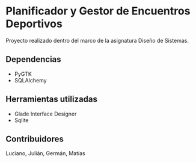 # Planificador y Gestor de Encuentros Deportivos

Proyecto realizado dentro del marco de la asignatura Diseño de Sistemas.

## Dependencias

- PyGTK
- SQLAlchemy

## Herramientas utilizadas

- Glade Interface Designer
- Sqlite

## Contribuidores 
Luciano, Julián, Germán, Matías
